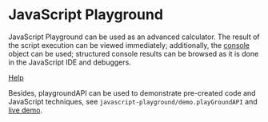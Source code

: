 # JavaScript Playground

JavaScript Playground can be used as an advanced calculator. The result of the script execution can be viewed immediately; additionally, the [console](https://developer.mozilla.org/en-US/docs/Web/API/console) object can be used; structured console results can be browsed as it is done in the JavaScript IDE and debuggers.

[Help](https://SAKryukov.github.io/javascript-playground/JavaScript.Playground/help.html)

Besides, playgroundAPI can be used to demonstrate pre-created code and JavaScript techniques, see `javascript-playground/demo.playGroundAPI` and [live demo](https://SAKryukov.github.io/javascript-playground/demo.playGroundAPI/).
